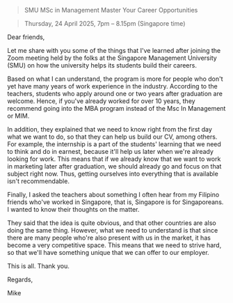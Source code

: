 > SMU MSc in Management Master Your Career Opportunities

> Thursday, 24 April 2025, 7pm – 8.15pm (Singapore time)

Dear friends,

Let me share with you some of the things that I've learned after joining the Zoom meeting held by the folks at the Singapore Management University (SMU) on how the university helps its students build their careers.

Based on what I can understand, the program is more for people who don't yet have many years of work experience in the industry. According to the teachers, students who apply around one or two years after graduation are welcome. Hence, if you've already worked for over 10 years, they recommend going into the MBA program instead of the Msc In Management or MIM.

In addition, they explained that we need to know right from the first day what we want to do, so that they can help us build our CV, among others. For example, the internship is a part of the students' learning that we need to think and do in earnest, because it'll help us later when we're already looking for work. This means that if we already know that we want to work in marketing later after graduation, we should already go and focus on that subject right now. Thus, getting ourselves into everything that is available isn't recommendable.

Finally, I asked the teachers about something I often hear from my Filipino friends who've worked in Singapore, that is, Singapore is for Singaporeans. I wanted to know their thoughts on the matter.

They said that the idea is quite obvious, and that other countries are also doing the same thing. However, what we need to understand is that since there are many people who're also present with us in the market, it has become a very competitive space. This means that we need to strive hard, so that we'll have something unique that we can offer to our employer.

This is all. Thank you.

Regards,

Mike